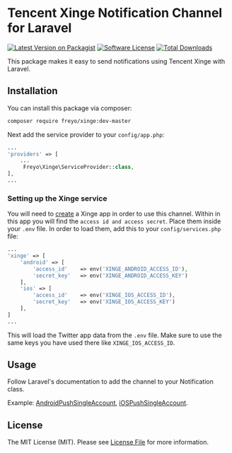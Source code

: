 # Tencent Xinge Notification Channel for Laravel

[![Latest Version on Packagist](https://img.shields.io/packagist/v/freyo/xinge.svg?style=flat-square)](https://packagist.org/packages/freyo/xinge)
[![Software License](https://img.shields.io/badge/license-MIT-brightgreen.svg?style=flat-square)](LICENSE.md)
[![Total Downloads](https://img.shields.io/packagist/dt/freyo/xinge.svg?style=flat-square)](https://packagist.org/packages/freyo/xinge)

This package makes it easy to send notifications using Tencent Xinge with Laravel.

## Installation

You can install this package via composer:

``` bash
composer require freyo/xinge:dev-master
```

Next add the service provider to your `config/app.php`:

```php
...
'providers' => [
	...
	 Freyo\Xinge\ServiceProvider::class,
],
...
```

### Setting up the Xinge service

You will need to [create](http://xg.qq.com/) a Xinge app in order to use this channel. Within in this app you will find the `access id and access secret`. Place them inside your `.env` file. In order to load them, add this to your `config/services.php` file:

```php
...
'xinge' => [
    'android' => [
        'access_id'    => env('XINGE_ANDROID_ACCESS_ID'),
        'secret_key'   => env('XINGE_ANDROID_ACCESS_KEY')
    ],
    'ios' => [
        'access_id'    => env('XINGE_IOS_ACCESS_ID'),
        'secret_key'   => env('XINGE_IOS_ACCESS_KEY')
    ],
]
...
```

This will load the Twitter app data from the `.env` file. Make sure to use the same keys you have used there like `XINGE_IOS_ACCESS_ID`.

## Usage

Follow Laravel's documentation to add the channel to your Notification class.

Example: [AndroidPushSingleAccount](https://github.com/freyo/xinge/blob/master/src/Notifications/AndroidPushSingleAccount.php), [iOSPushSingleAccount](https://github.com/freyo/xinge/blob/master/src/Notifications/iOSPushSingleAccount.php).

## License

The MIT License (MIT). Please see [License File](LICENSE.md) for more information.
